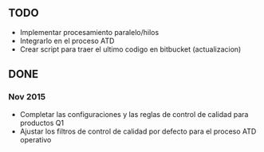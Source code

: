 
## TODO

* Implementar procesamiento paralelo/hilos
* Integrarlo en el proceso ATD
* Crear script para traer el ultimo codigo en bitbucket (actualizacion)

## DONE


### Nov 2015

* Completar las configuraciones y las reglas de control de calidad para productos Q1
* Ajustar los filtros de control de calidad por defecto para el proceso ATD operativo

